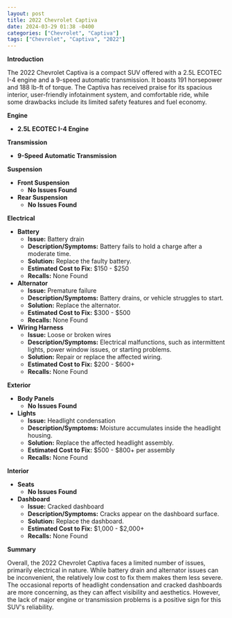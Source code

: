 ```yaml
---
layout: post
title: 2022 Chevrolet Captiva
date: 2024-03-29 01:38 -0400
categories: ["Chevrolet", "Captiva"]
tags: ["Chevrolet", "Captiva", "2022"]
---
```

**Introduction**

The 2022 Chevrolet Captiva is a compact SUV offered with a 2.5L ECOTEC I-4 engine and a 9-speed automatic transmission. It boasts 191 horsepower and 188 lb-ft of torque. The Captiva has received praise for its spacious interior, user-friendly infotainment system, and comfortable ride, while some drawbacks include its limited safety features and fuel economy.

**Engine**

* **2.5L ECOTEC I-4 Engine**

**Transmission**

* **9-Speed Automatic Transmission**

**Suspension**

* **Front Suspension**
    * **No Issues Found**
* **Rear Suspension**
    * **No Issues Found**

**Electrical**

* **Battery**
    * **Issue:** Battery drain
    * **Description/Symptoms:** Battery fails to hold a charge after a moderate time.
    * **Solution:** Replace the faulty battery.
    * **Estimated Cost to Fix:** $150 - $250
    * **Recalls:** None Found
* **Alternator**
    * **Issue:** Premature failure
    * **Description/Symptoms:** Battery drains, or vehicle struggles to start.
    * **Solution:** Replace the alternator.
    * **Estimated Cost to Fix:** $300 - $500
    * **Recalls:** None Found
* **Wiring Harness**
    * **Issue:** Loose or broken wires
    * **Description/Symptoms:** Electrical malfunctions, such as intermittent lights, power window issues, or starting problems.
    * **Solution:** Repair or replace the affected wiring.
    * **Estimated Cost to Fix:** $200 - $600+
    * **Recalls:** None Found

**Exterior**

* **Body Panels**
    * **No Issues Found**
* **Lights**
    * **Issue:** Headlight condensation
    * **Description/Symptoms:** Moisture accumulates inside the headlight housing.
    * **Solution:** Replace the affected headlight assembly.
    * **Estimated Cost to Fix:** $500 - $800+ per assembly
    * **Recalls:** None Found

**Interior**

* **Seats**
    * **No Issues Found**
* **Dashboard**
    * **Issue:** Cracked dashboard
    * **Description/Symptoms:** Cracks appear on the dashboard surface.
    * **Solution:** Replace the dashboard.
    * **Estimated Cost to Fix:** $1,000 - $2,000+
    * **Recalls:** None Found

**Summary**

Overall, the 2022 Chevrolet Captiva faces a limited number of issues, primarily electrical in nature. While battery drain and alternator issues can be inconvenient, the relatively low cost to fix them makes them less severe. The occasional reports of headlight condensation and cracked dashboards are more concerning, as they can affect visibility and aesthetics. However, the lack of major engine or transmission problems is a positive sign for this SUV's reliability.

